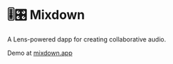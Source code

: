 # 🎚🎛 Mixdown

A Lens-powered dapp for creating collaborative audio.

Demo at [mixdown.app](https://mixdown.app)
